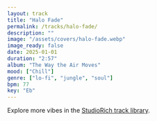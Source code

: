 ```yaml
---
layout: track
title: "Halo Fade"
permalink: /tracks/halo-fade/
description: ""
image: "/assets/covers/halo-fade.webp"
image_ready: false
date: 2025-01-01
duration: "2:57"
album: "The Way the Air Moves"
mood: ["Chill"]
genre: ["lo-fi", "jungle", "soul"]
bpm: 77
key: "Eb"
---
```


Explore more vibes in the [StudioRich track library](/tracks/).
